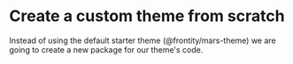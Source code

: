 # Create a custom theme from scratch

Instead of using the default starter theme \(@frontity/mars-theme\) we are going to create a new package for our theme's code.

